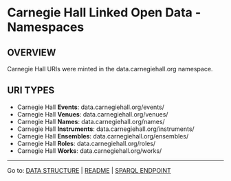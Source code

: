 # Carnegie Hall Linked Open Data - Namespaces

## OVERVIEW

Carnegie Hall URIs were minted in the data.carnegiehall.org namespace.

## URI TYPES
- Carnegie Hall __Events__: data.carnegiehall.org/events/
- Carnegie Hall __Venues__: data.carnegiehall.org/venues/
- Carnegie Hall __Names__: data.carnegiehall.org/names/
- Carnegie Hall __Instruments__: data.carnegiehall.org/instruments/
- Carnegie Hall __Ensembles__: data.carnegiehall.org/ensembles/
- Carnegie Hall __Roles__: data.carnegiehall.org/roles/
- Carnegie Hall __Works__: data.carnegiehall.org/works/


----------------------------
Go to: [DATA STRUCTURE](/data-structure.md) | [README](/README.md) | [SPARQL ENDPOINT](http://data.carnegiehall.org)
